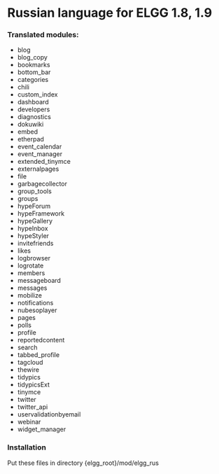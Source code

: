 # Russian language for ELGG 1.8, 1.9
### Translated modules:
*	blog
*	blog_copy
*	bookmarks
*	bottom_bar
*	categories
*	chili
*	custom_index
*	dashboard
*	developers
*	diagnostics
*	dokuwiki
*	embed
*	etherpad
*	event_calendar
*	event_manager
*	extended_tinymce
*	externalpages
*	file
*	garbagecollector
*	group_tools
*	groups
*	hypeForum
*	hypeFramework
*	hypeGallery
*	hypeInbox
*	hypeStyler
*	invitefriends
*	likes
*	logbrowser
*	logrotate
*	members
*	messageboard
*	messages
*	mobilize
*	notifications
*	nubesoplayer
*	pages
*	polls
*	profile
*	reportedcontent
*	search
*	tabbed_profile
*	tagcloud
*	thewire
*	tidypics
*	tidypicsExt
*	tinymce
*	twitter
*	twitter_api
*	uservalidationbyemail
*	webinar
*	widget_manager

### Installation
Put these files in directory {elgg_root}/mod/elgg_rus
